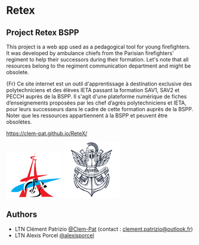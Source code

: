 # Retex
## Project Retex BSPP

This project is a web app used as a pedagogical tool for young firefighters. It was developed by ambulance chiefs from the Parisian firefighters' regiment to help their successors during their formation. Let's note that all resources belong to the regiment communication department and might be obsolete. 

{Fr} Ce site internet est un outil d'apprentissage à destination exclusive des polytechniciens et des élèves IETA passant la formation SAV1, SAV2 et PECCH auprès de la BSPP. 
Il s'agit d'une plateforme numérique de fiches d’enseignements proposées par les chef d’agrès polytechniciens et IETA, pour leurs successeurs dans le cadre de cette formation auprès de la BSPP.
Noter que les ressources appartiennent à la BSPP et peuvent être obsolètes. 

https://clem-pat.github.io/ReteX/

<img src="/resources/logo/logoBSPP.png" alt="Image 1" width="150"/> <img src="/resources/logo/logoX.png" alt="Image 1" width="150"/>

## Authors

- LTN Clément Patrizio [@Clem-Pat](https://www.github.com/Clem-Pat) (contact : clement.patrizio@outlook.fr)
- LTN Alexis Porcel    [@alexisporcel](https://github.com/alexisporcel)
